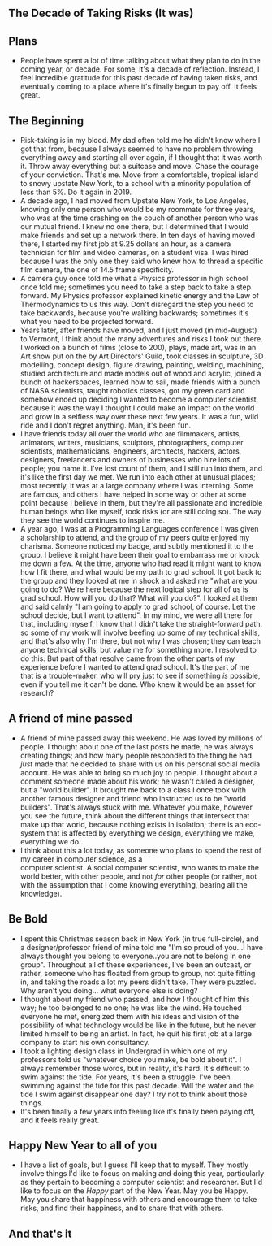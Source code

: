 ## The Decade of Taking Risks (It was)

## Plans
- People have spent a lot of time talking about what they plan to do in the coming year, or decade.
  For some, it's a decade of reflection. Instead, I feel incredible gratitude for this past decade of having
  taken risks, and eventually coming to a place where it's finally begun to pay off. It feels great.
  
## The Beginning
- Risk-taking is in my blood. My dad often told me he didn't know where I got that from, because I always seemed
  to have no problem throwing everything away and starting all over again, if I thought that it was worth it.
  Throw away everything but a suitcase and move. Chase the courage of your conviction. That's me. 
  Move from a comfortable, tropical island to snowy upstate New York, to a school with a minority population of less than 5%.
  Do it again in 2019.
- A decade ago, I had moved from Upstate New York, to Los Angeles, knowing only one person who would be
  my roommate for three years, who was at the time crashing on the couch of another person who was our mutual
  friend. I knew no one there, but I determined that I would make friends and set up a network there. In ten days of having
  moved there, I started my first job at 9.25 dollars an hour, as a camera technician for film and video cameras, 
  on a student visa. I was hired
  because I was the only one they said who knew how to thread a specific film camera, the one of 14.5 frame specificity.
- A camera guy once told me what a Physics professor in high school once told me; sometimes you need to take a step back
  to take a step forward. My Physics professor explained kinetic energy and the Law of Thermodynamics to us this way. 
  Don't disregard the step you need to take backwards, because you're walking backwards; sometimes it's what you need to be
  projected forward. 
- Years later, after friends have moved, and I just moved (in mid-August) to Vermont, I think about the many adventures
  and risks I took out there. I worked on a bunch of films (close to 200), plays, made art, was in an Art show
  put on the by Art Directors' Guild, took classes in sculpture, 3D modelling, concept design, figure drawing, painting, welding, machining, studied architecture
  and made models out of wood and acrylic, joined a bunch of hackerspaces, 
  learned how to sail, made friends with a bunch of NASA scientists, 
  taught robotics classes, got my green card and somehow ended up deciding I wanted to become a computer scientist, 
  because it was the way I thought I could make an impact on the world  and grow in a selfless way over these next few years. It was a fun, wild ride and I don't
  regret anything. Man, it's been fun.
- I have friends today all over the world who are filmmakers, artists, animators, writers, musicians, sculptors, photographers, computer scientists, mathematicians, engineers, architects, hackers, actors, designers, freelancers and owners of businesses who hire lots of people; you name it. I've lost count of them, and I still run into them, and it's
 like the first day we met. We run into each other at unusual places; most recently, it was at a large company where I was 
 interning. Some are famous, and others I have helped in some way or other at some point because I believe in them, but they're all passionate
 and incredible human beings who like myself, took risks (or are still doing so). The way they see the world continues to
 inspire me. 
- A year ago, I was at a Programming Languages conference I was given a scholarship to attend, and the group of my peers
  quite enjoyed my charisma. Someone noticed my badge, and subtly mentioned it to the group. 
  I believe it might have been their goal to embarrass me or knock me down a few. At the time, anyone who had
  read it might want to know how I fit there, and what would be my path to grad school. It got back to the group and 
  they looked at me in shock
  and asked me "what are you going to do? We're here because the next logical step for all of us is grad school. How will
  you do that? What will you do?". 
  I looked at them and said calmly "I am going to apply to grad school, of course. Let the school decide, but I want to attend". 
  In my mind, we were all there for that, including myself. I know that I didn't take the straight-forward path, so some of my work will involve beefing up some of my technical skills, and that's also why I'm there, but not why I was chosen; they can teach anyone technical skills, but value me for something more. I resolved to do this. But part of that resolve came from the other parts of my experience before I wanted to attend grad school. It's the part of me that is a trouble-maker, who will
  pry just to see if something *is* possible, even if you tell me it can't be done. Who knew it would be an asset for research?
  
## A friend of mine passed
- A friend of mine passed away this weekend. He was loved by millions of people. I thought about one of the last
  posts he made; he was always creating things; and how many people responded to the thing he had *just* made that
  he decided to share with us on his personal social media account. He was able to bring so much joy to people.
  I thought about a comment someone made about his work; he wasn't called a designer, but a "world builder". 
  It brought me back to a class I once took with another famous designer and friend who instructed us to be 
  "world builders". That's always stuck with me. Whatever you make, however you see the future, think about the 
  different things that intersect that make up that world, because nothing exists in isolation; there is an eco-system
  that is affected by everything we design, everything we make, everything we do. 
- I think about this a lot today, as someone who plans to spend the rest of my career in computer science, as a  
  computer scientist. A social computer scientist, who wants to make the world better, with other people, and not
  *for* other people (or rather, not with the assumption that I come knowing everything, bearing all the knowledge).
  
## Be Bold
- I spent this Christmas season back in New York (in true full-circle), and a designer/professor friend of mine
  told me "I'm so proud of you...I have always thought you belong to everyone..you are not to belong in one group".
  Throughout all of these experiences, I've been an outcast, or rather, someone who has floated from group to group,
  not quite fitting in, and taking the roads a lot my peers didn't take. They were puzzled. Why aren't you doing...
  what everyone else is doing? 
- I thought about my friend who passed, and how I thought of him this way; he too belonged to no one; he was like the wind.
  He touched everyone he met, energized them with his ideas and vision of the possibility of what technology would be like
  in the future, but he never limited himself to being an artist. In fact, he quit his first job at a large company to
  start his own consultancy. 
- I took a lighting design class in Undergrad in which one of my professors told us "whatever choice you make, be 
  bold about it". I always remember those words, but in reality, it's hard. It's difficult to swim against the tide.
  For years, it's been a struggle. I've been swimming against the tide for this past decade. Will the water and the 
  tide I swim against disappear one day? I try not to think about those things. 
- It's been finally a few years into feeling like it's finally been paying off, and it feels really great.
  
## Happy New Year to all of you
- I have a list of goals, but I guess I'll keep that to myself. They mostly involve things I'd like to focus on making
  and doing this year, particularly as they pertain to becoming a computer scientist and researcher. But I'd like to focus
  on the *Happy* part of the New Year. May you be Happy. May you share that happiness with others and encourage them to
  take risks, and find their happiness, and to share that with others.
  
## And that's it
  
